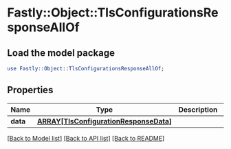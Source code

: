 # Fastly::Object::TlsConfigurationsResponseAllOf

## Load the model package
```perl
use Fastly::Object::TlsConfigurationsResponseAllOf;
```

## Properties
Name | Type | Description | Notes
------------ | ------------- | ------------- | -------------
**data** | [**ARRAY[TlsConfigurationResponseData]**](TlsConfigurationResponseData.md) |  | [optional] 

[[Back to Model list]](../README.md#documentation-for-models) [[Back to API list]](../README.md#documentation-for-api-endpoints) [[Back to README]](../README.md)


